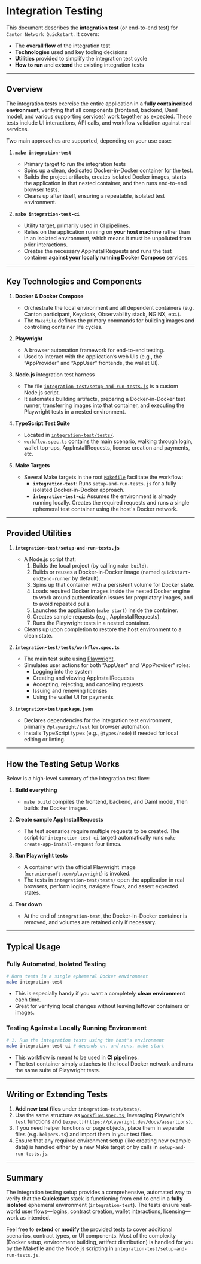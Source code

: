 # Integration Testing

This document describes the **integration test** (or end-to-end test) for `Canton Network Quickstart`. It covers:

- The **overall flow** of the integration test
- **Technologies** used and key tooling decisions
- **Utilities** provided to simplify the integration test cycle
- **How to run** and **extend** the existing integration tests

---

## Overview

The integration tests exercise the entire application in a **fully containerized environment**, verifying that all components (frontend, backend, Daml model, and various supporting services) work together as expected. These tests include UI interactions, API calls, and workflow validation against real services.

Two main approaches are supported, depending on your use case:

1. **`make integration-test`**  
   - Primary target to run the integration tests
   - Spins up a clean, dedicated Docker-in-Docker container for the test.  
   - Builds the project artifacts, creates isolated Docker images, starts the application in that nested container, and then runs end-to-end browser tests.  
   - Cleans up after itself, ensuring a repeatable, isolated test environment.

2. **`make integration-test-ci`**  
   - Utility target, primarily used in CI pipelines.
   - Relies on the application running on **your host machine** rather than in an isolated environment, which means it must be unpolluted from prior interactions.
   - Creates the necessary AppInstallRequests and runs the test container **against your locally running Docker Compose** services.  

---

## Key Technologies and Components

1. **Docker & Docker Compose**  
   - Orchestrate the local environment and all dependent containers (e.g. Canton participant, Keycloak, Observability stack, NGINX, etc.).  
   - The `Makefile` defines the primary commands for building images and controlling container life cycles.

2. **Playwright**  
   - A browser automation framework for end-to-end testing.  
   - Used to interact with the application’s web UIs (e.g., the “AppProvider” and “AppUser” frontends, the wallet UI).

3. **Node.js** integration test harness  
   - The file [`integration-test/setup-and-run-tests.js`](../../quickstart/integration-test/setup-and-run-tests.js) is a custom Node.js script.  
   - It automates building artifacts, preparing a Docker-in-Docker test runner, transferring images into that container, and executing the Playwright tests in a nested environment.

4. **TypeScript Test Suite**  
   - Located in [`integration-test/tests/`](../../quickstart/integration-test/tests/).  
   - [`workflow.spec.ts`](../../quickstart/integration-test/tests/workflow.spec.ts) contains the main scenario, walking through login, wallet top-ups, AppInstallRequests, license creation and payments, etc.

5. **Make Targets**  
   - Several Make targets in the root [`Makefile`](../../quickstart/Makefile) facilitate the workflow:  
     - **`integration-test`**: Runs `setup-and-run-tests.js` for a fully isolated Docker-in-Docker approach.  
     - **`integration-test-ci`**: Assumes the environment is already running locally. Creates the required requests and runs a single ephemeral test container using the host's Docker network.

---

## Provided Utilities

1. **`integration-test/setup-and-run-tests.js`**  
   - A Node.js script that:
     1. Builds the local project (by calling `make build`).
     2. Builds or reuses a Docker-in-Docker image (named `quickstart-end2end-runner` by default).
     3. Spins up that container with a persistent volume for Docker state.
     4. Loads required Docker images inside the nested Docker engine to work around authentication issues for propriatary images, and to avoid repeated pulls.
     5. Launches the application (`make start`) inside the container.
     6. Creates sample requests (e.g., AppInstallRequests).
     7. Runs the Playwright tests in a nested container.
   - Cleans up upon completion to restore the host environment to a clean state.

2. **`integration-test/tests/workflow.spec.ts`**  
   - The main test suite using [Playwright](https://playwright.dev/).  
   - Simulates user actions for both “AppUser” and “AppProvider” roles:
     - Logging into the system
     - Creating and viewing AppInstallRequests
     - Accepting, rejecting, and canceling requests
     - Issuing and renewing licenses
     - Using the wallet UI for payments

3. **`integration-test/package.json`**  
   - Declares dependencies for the integration test environment, primarily `@playwright/test` for browser automation.  
   - Installs TypeScript types (e.g., `@types/node`) if needed for local editing or linting.

---

## How the Testing Setup Works

Below is a high-level summary of the integration test flow:

1. **Build everything**  
   - `make build` compiles the frontend, backend, and Daml model, then builds the Docker images.

2. **Create sample AppInstallRequests**  
   - The test scenarios require multiple requests to be created. The script (or `integration-test-ci` target) automatically runs `make create-app-install-request` four times.

3. **Run Playwright tests**  
   - A container with the official Playwright image (`mcr.microsoft.com/playwright`) is invoked.
   - The tests in `integration-test/tests/` open the application in real browsers, perform logins, navigate flows, and assert expected states.

4. **Tear down**  
   - At the end of `integration-test`, the Docker-in-Docker container is removed, and volumes are retained only if necessary.  

---

## Typical Usage

### Fully Automated, Isolated Testing

```bash
# Runs tests in a single ephemeral Docker environment
make integration-test
```

- This is especially handy if you want a completely **clean environment** each time.  
- Great for verifying local changes without leaving leftover containers or images.

### Testing Against a Locally Running Environment

```bash
# 1. Run the integration tests using the host's environment
make integration-test-ci # depends on, and runs, make start
```

- This workflow is meant to be used in **CI pipelines**.  
- The test container simply attaches to the local Docker network and runs the same suite of Playwright tests.

---

## Writing or Extending Tests

1. **Add new test files** under `integration-test/tests/`.  
2. Use the same structure as [`workflow.spec.ts`](../../quickstart/integration-test/tests/workflow.spec.ts), leveraging Playwright’s `test` functions and `[expect](https://playwright.dev/docs/assertions)`.  
3. If you need helper functions or page objects, place them in separate files (e.g. `helpers.ts`) and import them in your test files.  
4. Ensure that any required environment setup (like creating new example data) is handled either by a new Make target or by calls in `setup-and-run-tests.js`.

---

## Summary

The integration testing setup provides a comprehensive, automated way to verify that the **Quickstart** stack is functioning from end to end in a **fully isolated** ephemeral environment (`integration-test`). The tests ensure real-world user flows—logins, contract creation, wallet interactions, licensing—work as intended.

Feel free to **extend** or **modify** the provided tests to cover additional scenarios, contract types, or UI components. Most of the complexity (Docker setup, environment building, artifact distribution) is handled for you by the Makefile and the Node.js scripting in `integration-test/setup-and-run-tests.js`.